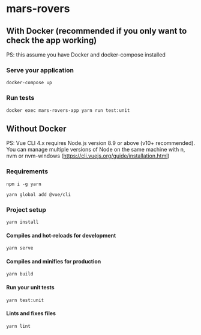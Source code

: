 # mars-rovers

## With Docker (recommended if you only want to check the app working)
PS: this assume you have Docker and docker-compose installed

### Serve your application

```
docker-compose up
```

### Run tests

```
docker exec mars-rovers-app yarn run test:unit
```

## Without Docker
PS: Vue CLI 4.x requires Node.js version 8.9 or above (v10+ recommended). You can manage multiple versions of Node on the same machine with n, nvm or nvm-windows (https://cli.vuejs.org/guide/installation.html)

### Requirements

```
npm i -g yarn
```

```
yarn global add @vue/cli
```

### Project setup
```
yarn install
```

#### Compiles and hot-reloads for development
```
yarn serve
```

#### Compiles and minifies for production
```
yarn build
```

#### Run your unit tests
```
yarn test:unit
```

#### Lints and fixes files
```
yarn lint
```
